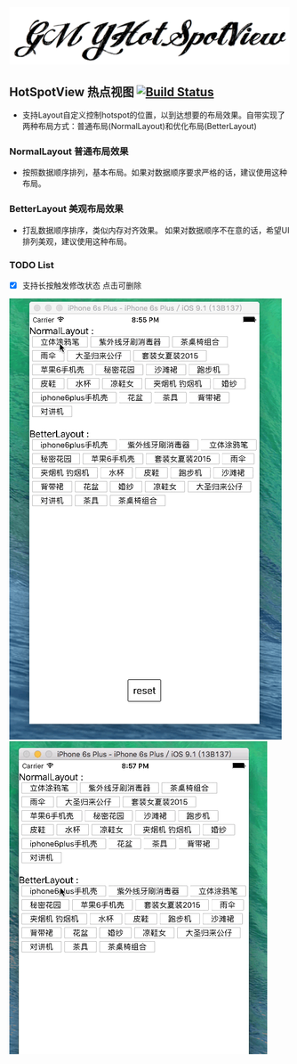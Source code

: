 ![shoot](https://raw.githubusercontent.com/778477/GMYHotSpotView/master/shoot.png)


## HotSpotView 热点视图 [![Build Status](https://travis-ci.org/778477/GMYHotSpotView.svg)](https://travis-ci.org/778477/GMYHotSpotView)

* 支持Layout自定义控制hotspot的位置，以到达想要的布局效果。自带实现了两种布局方式：普通布局(NormalLayout)和优化布局(BetterLayout)

### NormalLayout 普通布局效果
* 按照数据顺序排列，基本布局。如果对数据顺序要求严格的话，建议使用这种布局。

### BetterLayout 美观布局效果
* 打乱数据顺序排序，类似内存对齐效果。 如果对数据顺序不在意的话，希望UI排列美观，建议使用这种布局。


### TODO List

- [X] 支持长按触发修改状态 点击可删除

![normal](https://raw.githubusercontent.com/778477/GMYHotSpotView/66c54ba5d8b9ee427bfa13dc9ff6cf590a6c3253/normal.gif)
![better](https://raw.githubusercontent.com/778477/GMYHotSpotView/66c54ba5d8b9ee427bfa13dc9ff6cf590a6c3253/better.gif)

